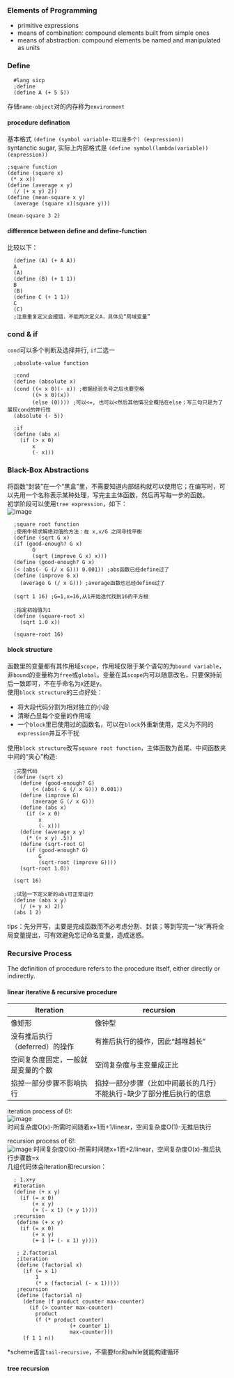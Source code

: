 ### Elements of Programming  

- primitive expressions  
- means of combination: compound elements built from simple ones   
- means of abstraction: compound elements be named and manipulated as units  

### Define  
      #lang sicp  
      ;define  
      (define A (+ 5 5))  
存储`name-object`对的内存称为`environment`

#### procedure defination 

基本格式 `(define (symbol variable-可以是多个) (expression))`    
syntanctic sugar, 实际上内部格式是 `(define symbol(lambda(variable)) (expression))`     


    ;square function
    (define (square x)
     (* x x)) 
    (define (average x y)
      (/ (+ x y) 2))
    (define (mean-square x y)
      (average (square x)(square y)))

    (mean-square 3 2)
    
#### difference between define and define-function  

比较以下： 

      (define (A) (+ A A))
      A
      (A)
      (define (B) (+ 1 1))
      B
      (B)
      (define C (+ 1 1))
      C
      (C)
      ;注意重复定义会报错，不能两次定义A，具体见“局域变量”

### cond & if  

`cond`可以多个判断及选择并行, `if`二选一    

      ;absolute-value function 
      
      ;cond
      (define (absolute x)
      (cond ((< x 0)(- x)) ;根据经验负号之后也要空格
            ((> x 0)(x))
            (else (0)))) ;可以<=, 也可以<然后其他情况全概括在else；写三句只是为了展现cond的并行性
      (absolute (- 5))
      
      ;if
      (define (abs x)
        (if (> x 0)
            x
            (- x)))



### Black-Box Abstractions  

将函数“封装”在一个“黑盒”里，不需要知道内部结构就可以使用它；在编写时，可以先用一个名称表示某种处理，写完主主体函数，然后再写每一步的函数。  
初学阶段可以使用`tree expression`，如下：  
![image](https://github.com/KillTheBat-hub/functional-programming/blob/master/scheme/learn/MIT%206.001/notes/images/ch1_tree_expression.PNG)


      ;square root function
      ;使用牛顿求解绝对值的方法：在 x,x/G 之间寻找平衡
      (define (sqrt G x)
      (if (good-enough? G x)
            G
            (sqrt (improve G x) x)))
      (define (good-enough? G x)
      (< (abs(- G (/ x G))) 0.001)) ;abs函数已经define过了
      (define (improve G x)
        (average G (/ x G))) ;average函数也已经define过了

      (sqrt 1 16) ;G=1,x=16,从1开始迭代找到16的平方根

      ;指定初始值为1
      (define (square-root x)
        (sqrt 1.0 x))

      (square-root 16)

#### block structure  
函数里的变量都有其作用域`scope`，作用域仅限于某个语句的为`bound variable`，非`bound`的变量称为`free`或`global`。变量在其`scope`内可以随意改名，只要保持前后一致即可，不在乎命名为x还是y。    
使用`block structure`的三点好处：
- 将大段代码分割为相对独立的小段  
- 清晰凸显每个变量的作用域  
- 一个`block`里已使用过的函数名，可以在`block`外重新使用，定义为不同的`expression`并互不干扰  

使用`block structure`改写`square root function`，主体函数为首尾、中间函数夹中间的“夹心”构造:  

      ;完整代码
      (define (sqrt x)
        (define (good-enough? G)
            (< (abs(- G (/ x G))) 0.001))
        (define (improve G)
            (average G (/ x G)))
        (define (abs x)
          (if (> x 0)
              x
              (- x)))
        (define (average x y)
          (* (+ x y) .5))
        (define (sqrt-root G)
          (if (good-enough? G)
              G
              (sqrt-root (improve G))))
        (sqrt-root 1.0))

      (sqrt 16)
      
      ;试验一下定义新的abs可正常运行
      (define (abs x y)
        (/ (+ y x) 2))
      (abs 1 2)
 
 tips：先分开写，主要是完成函数而不必考虑分割、封装；等到写完一“块”再将全局变量提出，可有效避免忘记命名变量，造成迷惑。

### Recursive Process
The definition of procedure refers to the procedure itself, either directly or indirectly.   

#### linear iterative & recursive procedure

| Iteration | recursion |
| ---| --- |
| 像矩形 | 像钟型 |
| 没有推后执行（deferred）的操作 | 有推后执行的操作，因此“越堆越长” |
| 空间复杂度固定，一般就是变量的个数 | 空间复杂度与主变量成正比 |
| 掐掉一部分步骤不影响执行 | 掐掉一部分步骤（比如中间最长的几行）不能执行-缺少了部分推后执行的信息 |  

iteration process of 6!:  
![image](https://github.com/KillTheBat-hub/functional-programming/blob/master/scheme/learn/MIT%206.001/notes/images/ch1_iterative.PNG)    
时间复杂度O(x)-所需时间随着x+1而+1/linear，空间复杂度O(1)-无推后执行   

recursion process of 6!:  
![image](https://github.com/KillTheBat-hub/functional-programming/blob/master/scheme/learn/MIT%206.001/notes/images/ch1_recursive.PNG)
时间复杂度O(x)-所需时间随x+1而+2/linear，空间复杂度O(x)-推后执行步骤数=x    
几组代码体会iteration和recursion：  

      ; 1.x+y
      #iteration
      (define (+ x y)
        (if (= x 0)
            (+ x y)
            (+ (- x 1) (+ y 1))))
      ;recursion
       (define (+ x y)
        (if (= x 0)
            (+ x y)
            (+ 1 (+ (- x 1) y))))
       
       ; 2.factorial
       ;iteration
       (define (factorial x)
         (if (= x 1)
             1
             (* x (factorial (- x 1)))))
       ;recursion
       (define (factorial n)
         (define (f product counter max-counter)
           (if (> counter max-counter)
             product
             (f (* product counter)
                        (+ counter 1)
                        max-counter)))
         (f 1 1 n))
 
*scheme语言`tail-recursive`，不需要for和while就能构建循环  

#### tree recursion



          




